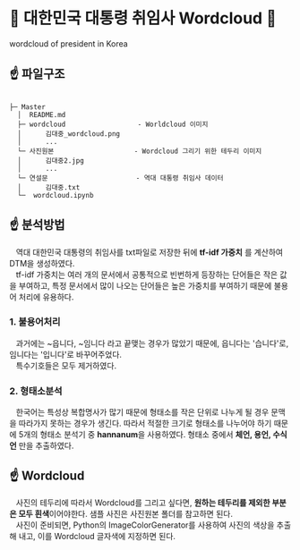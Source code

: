 # :scroll: 대한민국 대통령 취임사 Wordcloud :scroll:
wordcloud of president in Korea

## :point_up: 파일구조
```

├─ Master
  │  README.md
  ├─ wordcloud                  - Worldcloud 이미지
  │      김대중_wordcloud.png
  │      ...
  └─ 사진원본                    - Wordcloud 그리기 위한 테두리 이미지
  │      김대중2.jpg
  │      ...
  └─ 연설문                      - 역대 대통령 취임사 데이터
  │      김대중.txt
  └─  wordcloud.ipynb

```

## :point_up: 분석방법
   &nbsp;&nbsp; 역대 대한민국 대통령의 취임사를 txt파일로 저장한 뒤에 **tf-idf 가중치** 를 계산하여 DTM을 생성하였다. <br/>
   &nbsp;&nbsp; tf-idf 가중치는 여러 개의 문서에서 공통적으로 빈번하게 등장하는 단어들은 작은 값을 부여하고, 특정 문서에서 많이 나오는 단어들은 높은 가중치를 부여하기 때문에 불용어 처리에 유용하다.
   ### 1. 불용어처리
   &nbsp;&nbsp; 과거에는 ~읍니다, ~임니다 라고 끝맺는 경우가 많았기 때문에, 읍니다는 '습니다'로, 임니다는 '입니다'로 바꾸어주었다. <br/>
   &nbsp;&nbsp; 특수기호들은 모두 제거하였다.
   
   ### 2. 형태소분석
   &nbsp;&nbsp; 한국어는 특성상 복합명사가 많기 때문에 형태소를 작은 단위로 나누게 될 경우 문맥을 따라가지 못하는 경우가 생긴다. 따라서 적절한 크기로 형태소를 나누어야 하기 때문에 5개의 형태소 분석기 중 **hannanum**을 사용하였다. 형태소 중에서 **체언, 용언, 수식언** 만을 추출하였다.
   
## :point_up: Wordcloud
&nbsp;&nbsp; 사진의 테두리에 따라서 Wordcloud를 그리고 싶다면, **원하는 테두리를 제외한 부분은 모두 흰색**이어야한다. 샘플 사진은 사진원본 폴더를 참고하면 된다. <br/>
&nbsp;&nbsp; 사진이 준비되면, Python의 ImageColorGenerator를 사용하여 사진의 색상을 추출해 내고, 이를 Wordcloud 글자색에 지정하면 된다.
